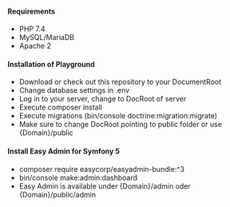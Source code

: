 #### Requirements
- PHP 7.4
- MySQL/MariaDB
- Apache 2

#### Installation of Playground
- Download or check out this repository to your DocumentRoot
- Change database settings in .env
- Log in to your server, change to DocRoot of server
- Execute composer install
- Execute migrations (bin/console doctrine:migration:migrate)
- Make sure to change DocRoot pointing to public folder or use {Domain}/public

#### Install Easy Admin for Symfony 5
- composer require easycorp/easyadmin-bundle:^3
- bin/console make:admin:dashboard
- Easy Admin is available under {Domain}/admin oder {Domain}/public/admin
